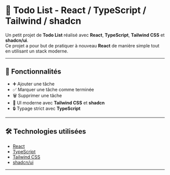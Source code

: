 # 📝 Todo List - React / TypeScript / Tailwind / shadcn

Un petit projet de **Todo List** réalisé avec **React**, **TypeScript**, **Tailwind CSS** et **shadcn/ui**.  
Ce projet a pour but de pratiquer à nouveau **React** de manière simple tout en utilisant un stack moderne.

---

## 🚀 Fonctionnalités

- ➕ Ajouter une tâche
- ✅ Marquer une tâche comme terminée
- 🗑️ Supprimer une tâche
- 🎨 UI moderne avec **Tailwind CSS** et **shadcn**
- 🔒 Typage strict avec **TypeScript**

---

## 🛠️ Technologies utilisées

- [React](https://react.dev/)
- [TypeScript](https://www.typescriptlang.org/)
- [Tailwind CSS](https://tailwindcss.com/)
- [shadcn/ui](https://ui.shadcn.com/)

---
